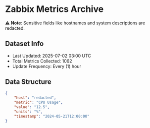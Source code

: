 # Zabbix Metrics Archive

⚠️ **Note**: Sensitive fields like hostnames and system descriptions are redacted.

## Dataset Info
- Last Updated: 2025-07-02 03:00 UTC
- Total Metrics Collected: 1062
- Update Frequency: Every (1) hour

## Data Structure
```json
{
    "host": "redacted",
    "metric": "CPU Usage",
    "value": "12.5",
    "units": "%",
    "timestamp": "2024-05-21T12:00:00"
}
```
